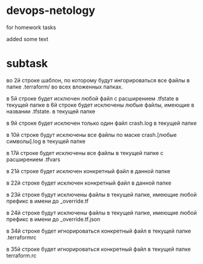 # devops-netology
for homework tasks

added some text

# subtask
во 2й строке шаблон, по которому будут ингорироваться все файлы в папке .terraform/ во всех вложенных папках.

в 5й строке будет исключен любой файл с расширением .tfstate в текущей папке
в 6й строке будет исключены любые файлы, имеющие в названии .tfstate. в текущей папке

в 9й строке будет исключен только один файл crash.log в текущей папке

в 10й строке будут исключены все файлы по маске crash.[любые символы].log в текущей папке

в 17й строке будет исключены все файлы в текущей папке с расширением .tfvars

в 21й строке будет исключен конкретный файл в данной папке 

в 22й строке будет исключен конкретный файл в данной папке

в 23й строке будут исключены файлы в текущей папке, имеющие любой префикс в имени до _override.tf

в 24й строке будут исключены файлы в текущей папке, имеющие любой префикс в имени до _override.tf.json

в 34й строке будет игнорироваться конкретный файл в текущей папке .terraformrc

в 35й строке будет игнорироваться конкретный файл в текущей папке terraform.rc

